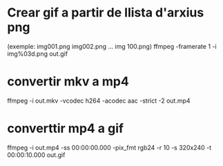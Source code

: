 # Crear gif a partir de llista d'arxius png
  (exemple: img001.png img002.png ... img 100.png)
  ffmpeg -framerate 1 -i img%03d.png out.gif

# convertir mkv a mp4
  ffmpeg -i out.mkv -vcodec h264 -acodec aac -strict -2 out.mp4

# converttir mp4 a gif
  ffmpeg -i out.mp4 -ss 00:00:00.000 -pix_fmt rgb24 -r 10 -s 320x240 -t 00:00:10.000 out.gif
